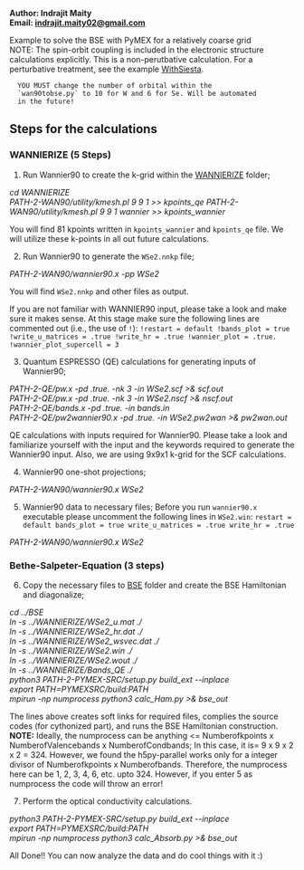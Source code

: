 **Author: Indrajit Maity  
Email: indrajit.maity02@gmail.com**

Example to solve the BSE with PyMEX for a relatively coarse grid  
NOTE: The spin-orbit coupling is included in the electronic
      structure calculations explicitly. This is a non-perutbative
      calculation. For a perturbative treatment, see the example 
      [WithSiesta](../WithSiesta).

      YOU MUST change the number of orbital within the
      `wan90tobse.py` to 10 for W and 6 for Se. Will be automated
      in the future! 

## Steps for the calculations
### WANNIERIZE (5 Steps)

1. Run Wannier90 to create the k-grid within the [WANNIERIZE](./WANNIERIZE) 
folder;
 
*cd WANNIERIZE*  
*PATH-2-WAN90/utility/kmesh.pl 9 9 1 >> kpoints_qe*
*PATH-2-WAN90/utility/kmesh.pl 9 9 1 wannier >> kpoints_wannier*

You will find 81 kpoints written in `kpoints_wannier` and
`kpoints_qe` file. We will utilize these k-points in all out future
calculations.


2. Run Wannier90 to generate the `WSe2.nnkp` file; 

*PATH-2-WAN90/wannier90.x -pp WSe2*

You will find `WSe2.nnkp` and other files as output. 

If you are not familiar with WANNIER90 input, please take a look 
and make sure it makes sense. At this stage make sure the 
following lines are commented out (i.e., the use of `!`):
`
!restart = default
!bands_plot = true
!write_u_matrices = .true
!write_hr = .true
!wannier_plot = .true.
!wannier_plot_supercell = 3
`

3. Quantum ESPRESSO (QE) calculations for generating inputs of
Wannier90; 

*PATH-2-QE/pw.x -pd .true. -nk 3 -in WSe2.scf >& scf.out*  
*PATH-2-QE/pw.x -pd .true. -nk 3 -in WSe2.nscf >& nscf.out*  
*PATH-2-QE/bands.x -pd .true. -in bands.in*  
*PATH-2-QE/pw2wannier90.x -pd .true. -in WSe2.pw2wan >& pw2wan.out*  

QE calculations with inputs required for Wannier90. Please 
take a look and familiarize yourself with the input and the 
keywords required to generate the Wannier90 input. Also, 
we are using 9x9x1 k-grid for the SCF calculations. 


4. Wannier90 one-shot projections;

*PATH-2-WAN90/wannier90.x WSe2*

5. Wannier90 data to necessary files; Before you run `wannier90.x`
executable please uncomment the following lines in `WSe2.win`:
`
restart = default
bands_plot = true
write_u_matrices = .true
write_hr = .true
`

*PATH-2-WAN90/wannier90.x WSe2*

### Bethe-Salpeter-Equation (3 steps) 

6. Copy the necessary files to [BSE](./BSE) folder and create the 
BSE Hamiltonian and diagonalize; 

*cd ../BSE*  
*ln -s ../WANNIERIZE/WSe2_u.mat ./*  
*ln -s ../WANNIERIZE/WSe2_hr.dat ./*  
*ln -s ../WANNIERIZE/WSe2_wsvec.dat ./*  
*ln -s ../WANNIERIZE/WSe2.win ./*  
*ln -s ../WANNIERIZE/WSe2.wout ./*  
*ln -s ../WANNIERIZE/Bands_QE ./*  
*python3 PATH-2-PYMEX-SRC/setup.py build_ext --inplace*  
*export PATH=${PYMEXSRC}/build:$PATH*  
*mpirun -np numprocess python3 calc_Ham.py >& bse_out*

The lines above creates soft links for required files, 
complies the source codes (for cythonized part), and 
runs the BSE Hamiltonian construction. 
**NOTE:** Ideally, the numprocess can be anything <= 
Numberofkpoints x NumberofValencebands x NumberofCondbands; 
In this case, it is= 9 x 9 x 2 x 2 = 324. 
However, we found the h5py-parallel works only for a integer 
divisor of Numberofkpoints x Numberofbands. Therefore,
the numprocess here can be 1, 2, 3, 4, 6, etc. upto 324. 
However, if you enter 5 as numprocess the code will throw
an error! 


7. Perform the optical conductivity calculations. 

*python3 PATH-2-PYMEX-SRC/setup.py build_ext --inplace*  
*export PATH=${PYMEXSRC}/build:$PATH*  
*mpirun -np numprocess python3 calc_Absorb.py >& bse_out*  


All Done!! You can now analyze the data and do cool things with 
it :)

